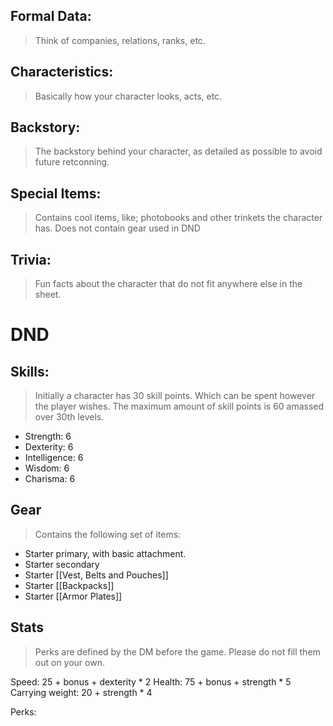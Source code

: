## Formal Data:
> Think of companies, relations, ranks, etc.

## Characteristics:
> Basically how your character looks, acts, etc.

## Backstory:
> The backstory behind your character, as detailed as possible to avoid future retconning.

## Special Items:
> Contains cool items, like; photobooks and other trinkets the character has.
> Does not contain gear used in DND

## Trivia:
> Fun facts about the character that do not fit anywhere else in the sheet.


# DND
## Skills:
> Initially a character has 30 skill points. Which can be spent however the player wishes.
> The maximum amount of skill points is 60 amassed over 30th levels.

- Strength: 6
- Dexterity: 6
- Intelligence: 6
- Wisdom: 6
- Charisma: 6

## Gear
> Contains the following set of items:

- Starter primary, with basic attachment.
- Starter secondary
- Starter [[Vest, Belts and Pouches]]
- Starter [[Backpacks]]
- Starter [[Armor Plates]]

## Stats
> Perks are defined by the DM before the game. Please do not fill them out on your own.

Speed: 25 + bonus + dexterity * 2
Health: 75 + bonus + strength * 5
Carrying weight: 20 + strength * 4

Perks: